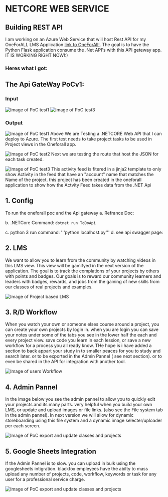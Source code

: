 # NETCORE WEB SERVICE

## Building REST API

I am working on an Azure Web Service that will host Rest API for my OneForALL LMS Application [link to OneForAll!](https://github.com/BlackFoxgamingstudio/OneForAll). The goal is to have the Python Flask application consume the .Net API's with this API geteway app. IT IS WORKING RIGHT NOW!:)

### Heres what I got:

## The Api GateWay PoCv1:

### Input
![Image of PoC test1](https://raw.githubusercontent.com/BlackFoxgamingstudio/NETCORE/master/test1.png)
![Image of PoC test3](https://raw.githubusercontent.com/BlackFoxgamingstudio/NETCORE/master/messager.png)
### Output
![Image of PoC test1](https://raw.githubusercontent.com/BlackFoxgamingstudio/NETCORE/master/RabbitMQ.png)
Above We are Testing a .NETCORE Web API that I can deploy to Azure. The first test needs to take project tasks to be used in Project views in the Oneforall app. 

![Image of PoC test2](https://raw.githubusercontent.com/BlackFoxgamingstudio/NETCORE/master/test2.png)
Next we are testing the route that host the JSON for each task created.

![Image of PoC test3](https://raw.githubusercontent.com/BlackFoxgamingstudio/NETCORE/master/test3.png)
This activity feed is fitered in a jinja2 template to only show Activity in the feed that have an "account" name that matches the Name of the project. this project has been created in the oneforall application to show how the Actvity Feed takes data from the .NET Api


## 1. Config
To run the oneforall poc and the Api gateway
  a.  Refrance Doc:
   
  b. .NETCore Command:
         ```dotnet run ToDoApi```
   
  c. python 3 run command:
          '''python localhost.py'''
  d. see api swagger page:
  
## 2. LMS
We want to allow you to learn from the community by watching videos in this LMS view. This view will be gamifyed in the next version of the application. The goal is to track the complations of your projects by others with points and badges. Our goals is to reward our community learners and leaders with badges, rewards, and jobs from the gaining of new skills from our classes of real projects and examples.

![Image of Project based LMS](https://raw.githubusercontent.com/BlackFoxgamingstudio/NETCORE/master/lmstest4.png)
## 3. R/D Workflow
When you watch your own or someone elses course around a project, you can create your own projects by login in. when you are login you can save your notes under some of the tabs you see in the lower half the each and every project view. save code you learn in each lession, or save a new workflow for a process you all ready know. THe hope is i have added a section to back appart your study in to smaller peaces for you to study and search later. or to be exported in the Admin Pannel ( see next section). or to even be shared in the API for integration with another tool.


![Image of users Workflow](https://raw.githubusercontent.com/BlackFoxgamingstudio/NETCORE/master/RDstudytest5.png)
## 4. Admin Pannel
In the image below you see the admin pannel to allow you to quickly edit your projects and its many parts. very helpful when you build your own LMS, or update and upload images or file links. (also see the File system tab in the admin pannel). In next version we will allow for dynamic storeboarding using this file system and a dynamic image selecter/uploader per each screen. 

![Image of PoC export and update classes and projects](https://raw.githubusercontent.com/BlackFoxgamingstudio/NETCORE/master/Admin_Pannel.png)
## 5. Google Sheets Integration
If the Admin Pannel is to slow. you can upload in bulk using the googlesheets intigration. blackfox empleyees have the abilty to mass upload any number of projects, code, workflow, keywords or task for any user for a professional service charge.

![Image of PoC export and update classes and projects](https://raw.githubusercontent.com/BlackFoxgamingstudio/NETCORE/master/GoglesheetsIntegration.png)

